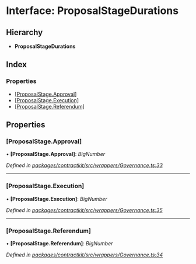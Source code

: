 # Interface: ProposalStageDurations

## Hierarchy

* **ProposalStageDurations**

## Index

### Properties

* [[ProposalStage.Approval]](_wrappers_governance_.proposalstagedurations.md#[proposalstage.approval])
* [[ProposalStage.Execution]](_wrappers_governance_.proposalstagedurations.md#[proposalstage.execution])
* [[ProposalStage.Referendum]](_wrappers_governance_.proposalstagedurations.md#[proposalstage.referendum])

## Properties

###  [ProposalStage.Approval]

• **[ProposalStage.Approval]**: *BigNumber*

*Defined in [packages/contractkit/src/wrappers/Governance.ts:33](https://github.com/celo-org/celo-monorepo/blob/6049da1fa/packages/contractkit/src/wrappers/Governance.ts#L33)*

___

###  [ProposalStage.Execution]

• **[ProposalStage.Execution]**: *BigNumber*

*Defined in [packages/contractkit/src/wrappers/Governance.ts:35](https://github.com/celo-org/celo-monorepo/blob/6049da1fa/packages/contractkit/src/wrappers/Governance.ts#L35)*

___

###  [ProposalStage.Referendum]

• **[ProposalStage.Referendum]**: *BigNumber*

*Defined in [packages/contractkit/src/wrappers/Governance.ts:34](https://github.com/celo-org/celo-monorepo/blob/6049da1fa/packages/contractkit/src/wrappers/Governance.ts#L34)*
